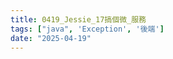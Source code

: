 ```yaml
---
title: 0419_Jessie_17搞個微_服務
tags: ["java", 'Exception', '後端']
date: "2025-04-19"
---
```


<script setup lang="ts">
  import {ref} from 'vue';
  const canvaData = ref({
    src: 'https://www.canva.com/design/DAGmd8tGX44/V4fmAhfeDfh7jFLrVELaOw/view?embed',
    title: '搞懂非同步',
    author: 'Eason',
    createdDate: '2025-05-10',
  })
</script>

<CanvaPPT v-bind="canvaData" />
